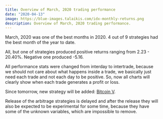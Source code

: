 ```yaml
---
title: Overview of March, 2020 trading performance
date: "2020-04-13"
image: https://blue-images.talaikis.com/idx-monthly-returns.png
description: Overview of March, 2020 trading performance.
---
```


March, 2020 was one of the best months in 2020. 4 out of 9 strategies had the best month of the year to date.

All, but one of strategies produced positive returns ranging from 2.23 - 20.40%. Negative one produced -5.16.

All performance stats were changed from interday to intertrade, because we should not care about what happens inside a trade, we basically just need each trade and not each day to be positive. So, now all charts will clearly show when each trade generates a profit or loss.

Since tomorrow, new strategy will be added: [Bitcoin V](/bitcoin-v-trading-strategy).

Release of the arbitrage strategies is delayed and after the release they will also be expected to be experimental for some time, because they have some of the unknown variables, which are impossible to remove.
